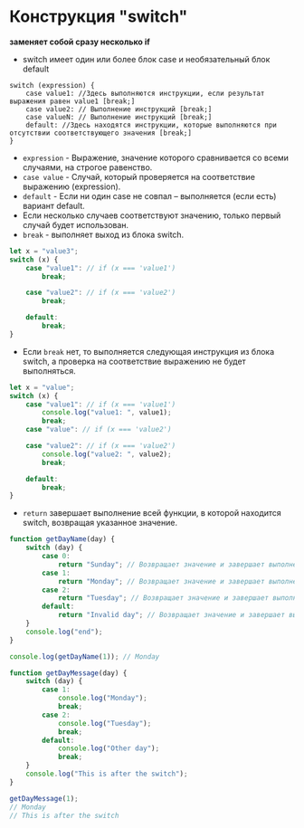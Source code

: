 # Конструкция "switch"

**заменяет собой сразу несколько if**

-   switch имеет один или более блок case и необязательный блок default

```
switch (expression) {
    case value1: //Здесь выполняются инструкции, если результат выражения равен value1 [break;]
    case value2: // Выполнение инструкций [break;]
    case valueN: // Выполнение инструкций [break;]
    default: //Здесь находятся инструкции, которые выполняются при отсутствии соответствующего значения [break;]
}
```

-   `expression` - Выражение, значение которого сравнивается со всеми случаями, на строгое равенство.
-   `case value` - Случай, который проверяется на соответствие выражению (expression).
-   `default` - Если ни один case не совпал – выполняется (если есть) вариант default.
-   Если несколько случаев соответствуют значению, только первый случай будет использован.
-   `break` - выполняет выход из блока switch.

```js
let x = "value3";
switch (x) {
    case "value1": // if (x === 'value1')
        break;

    case "value2": // if (x === 'value2')
        break;

    default:
        break;
}
```

-   Если `break` нет, то выполняется следующая инструкция из блока switch, а проверка на соответствие выражению не будет выполняться.

```js
let x = "value";
switch (x) {
    case "value1": // if (x === 'value1')
        console.log("value1: ", value1);
        break;
    case "value": // if (x === 'value2')

    case "value2": // if (x === 'value2')
        console.log("value2: ", value2);
        break;

    default:
        break;
}
```

-   `return` завершает выполнение всей функции, в которой находится switch, возвращая указанное значение.

```js
function getDayName(day) {
    switch (day) {
        case 0:
            return "Sunday"; // Возвращает значение и завершает выполнение функции
        case 1:
            return "Monday"; // Возвращает значение и завершает выполнение функции
        case 2:
            return "Tuesday"; // Возвращает значение и завершает выполнение функции
        default:
            return "Invalid day"; // Возвращает значение и завершает выполнение функции
    }
    console.log("end");
}

console.log(getDayName(1)); // Monday

function getDayMessage(day) {
    switch (day) {
        case 1:
            console.log("Monday");
            break;
        case 2:
            console.log("Tuesday");
            break;
        default:
            console.log("Other day");
            break;
    }
    console.log("This is after the switch");
}

getDayMessage(1);
// Monday
// This is after the switch
```
